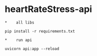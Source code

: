 # heartRateStress-api


    *    all libs

    pip install -r requirements.txt

    *    run api

    uvicorn api:app --reload
